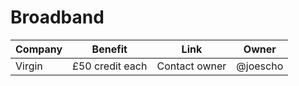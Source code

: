 # Broadband

| Company | Benefit | Link | Owner |
| ------- | ------- | ---- | ----- |
| Virgin | £50 credit each | Contact owner | @joescho |

